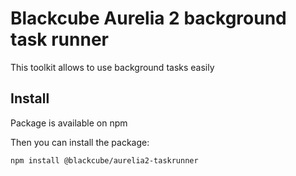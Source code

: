 # Blackcube Aurelia 2 background task runner

This toolkit allows to use background tasks easily

## Install

Package is available on npm

Then you can install the package:

```shell
npm install @blackcube/aurelia2-taskrunner
```
